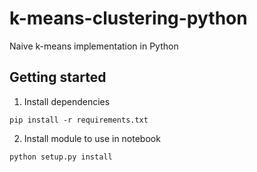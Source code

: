 # k-means-clustering-python
Naive k-means implementation in Python

## Getting started

1. Install dependencies

```
pip install -r requirements.txt
```

2. Install module to use in notebook

```
python setup.py install
```
